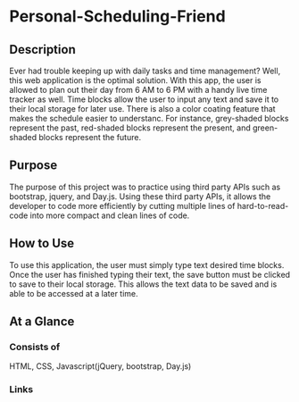 # Personal-Scheduling-Friend

## Description
Ever had trouble keeping up with daily tasks and time management? Well, this web application is the optimal solution. With this app, the user is allowed to plan
out their day from 6 AM to 6 PM with a handy live time tracker as well. Time blocks allow the user to input any text and save it to their local storage for later use. There is also a color coating feature that makes the schedule easier to understanc. For instance, grey-shaded blocks represent the past, red-shaded blocks represent the present, and green-shaded blocks represent the future. 

## Purpose
The purpose of this project was to practice using third party APIs such as bootstrap, jquery, and Day.js. Using these third party APIs, it allows the developer to code more efficiently by cutting multiple lines of hard-to-read-code into more compact and clean lines of code. 

## How to Use
To use this application, the user must simply type text desired time blocks. Once the user has finished typing their text, the save button must be clicked to save to their local storage. This allows the text data to be saved and is able to be accessed at a later time. 

## At a Glance

### Consists of
HTML, CSS, Javascript(jQuery, bootstrap, Day.js)

### Links

